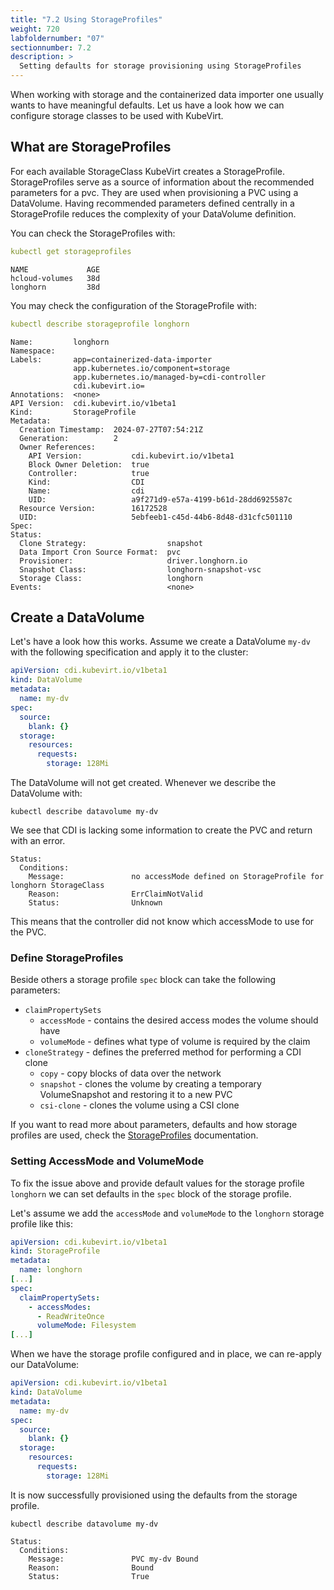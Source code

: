```yaml
---
title: "7.2 Using StorageProfiles"
weight: 720
labfoldernumber: "07"
sectionnumber: 7.2
description: >
  Setting defaults for storage provisioning using StorageProfiles
---
```


When working with storage and the containerized data importer one usually wants to have meaningful defaults. Let us have a look
how we can configure storage classes to be used with KubeVirt.


## What are StorageProfiles

For each available StorageClass KubeVirt creates a StorageProfile. StorageProfiles serve as a source of information about
the recommended parameters for a pvc. They are used when provisioning a PVC using a DataVolume. Having recommended parameters
defined centrally in a StorageProfile reduces the complexity of your DataVolume definition.

You can check the StorageProfiles with:
```yaml
kubectl get storageprofiles
```
```
NAME             AGE
hcloud-volumes   38d
longhorn         38d
```

You may check the configuration of the StorageProfile with:
```yaml
kubectl describe storageprofile longhorn
```
```
Name:         longhorn
Namespace:    
Labels:       app=containerized-data-importer
              app.kubernetes.io/component=storage
              app.kubernetes.io/managed-by=cdi-controller
              cdi.kubevirt.io=
Annotations:  <none>
API Version:  cdi.kubevirt.io/v1beta1
Kind:         StorageProfile
Metadata:
  Creation Timestamp:  2024-07-27T07:54:21Z
  Generation:          2
  Owner References:
    API Version:           cdi.kubevirt.io/v1beta1
    Block Owner Deletion:  true
    Controller:            true
    Kind:                  CDI
    Name:                  cdi
    UID:                   a9f271d9-e57a-4199-b61d-28dd6925587c
  Resource Version:        16172528
  UID:                     5ebfeeb1-c45d-44b6-8d48-d31cfc501110
Spec:
Status:
  Clone Strategy:                  snapshot
  Data Import Cron Source Format:  pvc
  Provisioner:                     driver.longhorn.io
  Snapshot Class:                  longhorn-snapshot-vsc
  Storage Class:                   longhorn
Events:                            <none>
```


## Create a DataVolume

Let's have a look how this works. Assume we create a DataVolume `my-dv` with the following specification and apply it to the cluster:
```yaml
apiVersion: cdi.kubevirt.io/v1beta1
kind: DataVolume
metadata:
  name: my-dv
spec:
  source:
    blank: {}
  storage:
    resources:
      requests:
        storage: 128Mi
```

The DataVolume will not get created. Whenever we describe the DataVolume with:
```shell
kubectl describe datavolume my-dv
```

We see that CDI is lacking some information to create the PVC and return with an error.
```
Status:
  Conditions:
    Message:               no accessMode defined on StorageProfile for longhorn StorageClass
    Reason:                ErrClaimNotValid
    Status:                Unknown
```

This means that the controller did not know which accessMode to use for the PVC.


### Define StorageProfiles

Beside others a storage profile `spec` block can take the following parameters:

* `claimPropertySets`
  * `accessMode` - contains the desired access modes the volume should have
  * `volumeMode` - defines what type of volume is required by the claim
* `cloneStrategy` - defines the preferred method for performing a CDI clone
  * `copy` - copy blocks of data over the network
  * `snapshot` - clones the volume by creating a temporary VolumeSnapshot and restoring it to a new PVC
  * `csi-clone` - clones the volume using a CSI clone

If you want to read more about parameters, defaults and how storage profiles are used, check the [StorageProfiles](https://github.com/kubevirt/containerized-data-importer/blob/main/doc/storageprofile.md#parameters) documentation.


### Setting AccessMode and VolumeMode

To fix the issue above and provide default values for the storage profile `longhorn` we can set defaults in the `spec`
block of the storage profile.

Let's assume we add the `accessMode` and `volumeMode` to the `longhorn` storage profile like this:
```yaml
apiVersion: cdi.kubevirt.io/v1beta1
kind: StorageProfile
metadata:
  name: longhorn
[...]
spec:
  claimPropertySets:
    - accessModes:
      - ReadWriteOnce
      volumeMode: Filesystem
[...]
```

When we have the storage profile configured and in place, we can re-apply our DataVolume:
```yaml
apiVersion: cdi.kubevirt.io/v1beta1
kind: DataVolume
metadata:
  name: my-dv
spec:
  source:
    blank: {}
  storage:
    resources:
      requests:
        storage: 128Mi
```

It is now successfully provisioned using the defaults from the storage profile.
```shell
kubectl describe datavolume my-dv
```
```
Status:
  Conditions:
    Message:               PVC my-dv Bound
    Reason:                Bound
    Status:                True
```

